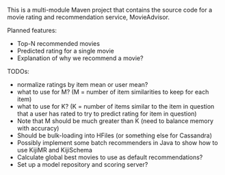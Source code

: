 This is a multi-module Maven project that contains the source code for a movie rating and
recommendation service, MovieAdvisor.

Planned features:

- Top-N recommended movies
- Predicted rating for a single movie
- Explanation of why we recommend a movie?

TODOs:
- normalize ratings by item mean or user mean?
- what to use for M?  (M = number of item similarities to keep for each item)
- what to use for K?  (K = number of items similar to the item in question that a user has rated to
  try to predict rating for item in question)
- Note that M should be much greater than K (need to balance memory with accuracy)
- Should be bulk-loading into HFiles (or something else for Cassandra)
- Possibly implement some batch recommenders in Java to show how to use KijiMR and KijiSchema
- Calculate global best movies to use as default recommendations?
- Set up a model repository and scoring server?
